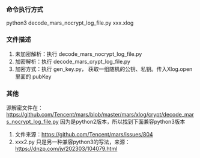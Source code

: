 ### 命令执行方式
python3 decode_mars_nocrypt_log_file.py xxx.xlog


### 文件描述
1. 未加密解析：执行 decode_mars_nocrypt_log_file.py
2. 加密解析：执行 decode_mars_crypt_log_file.py
3. 加密方式：执行 gen_key.py， 获取一组随机的公钥、私钥。传入Xlog.open 里面的 pubKey


### 其他
 源解密文件在：https://github.com/Tencent/mars/blob/master/mars/xlog/crypt/decode_mars_nocrypt_log_file.py
 因为是python2版本，所以找到下面兼容python3版本
 1. 文件来源：https://github.com/Tencent/mars/issues/804
 2. xxx2.py 只是另一种兼容python3的写法，来源：https://dnzp.com/jy/202303/104079.html
